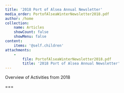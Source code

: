 ```yaml
---
title: '2018 Port of Alsea Annual Newsletter'
media_order: PortofAlseaWinterNewsletter2018.pdf
author: /home
collection:
    name: Articles
    showCount: false
    showMenu: false
content:
    items: '@self.children'
attachments:
    -
        file: PortofAlseaWinterNewsletter2018.pdf
        title: '2018 Port of Alsea Annual Newsletter'
---
```


Overview of Activities from 2018

===
